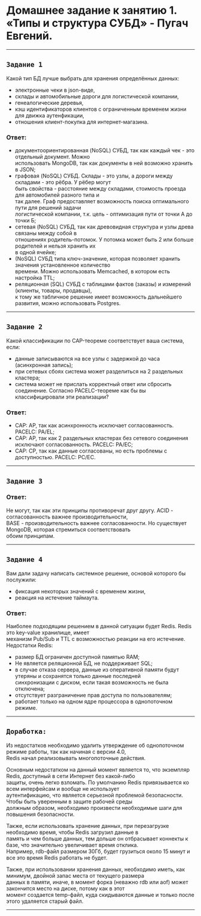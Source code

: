 # Домашнее задание к занятию 1. «Типы и структура СУБД» - Пугач Евгений.


---

## `Задание 1`

Какой тип БД лучше выбрать для хранения определённых данных:
- электронные чеки в json-виде,
- склады и автомобильные дороги для логистической компании,
- генеалогические деревья,
- кэш идентификаторов клиентов с ограниченным временем жизни для движка аутенфикации,
- отношения клиент-покупка для интернет-магазина.

### Ответ:

- документоориентированная (NoSQL) СУБД, так как каждый чек - это отдельный документ. Можно  
  использовать MongoDB, так как документы в ней возможно хранить в JSON;
- графовая (NoSQL) СУБД. Склады - это узлы, а дороги между складами - это рёбра. У рёбер могут  
  быть свойства - расстояние между складами, стоимость проезда для автомобилей разного типа и  
  так далее. Граф предоставляет возможность поиска оптимального пути для решений задачи  
  логистической компании, т.к. цель - оптимизация пути от точки А до точки Б;
- сетевая (NoSQL) СУБД, так как древовидная структура и узлы древа связаны между собой в  
  отношениях родитель-потомок. У потомка может быть 2 или больше родителей и нельзя хранить их  
  в одной ячейке;
- (NoSQL) СУБД типа ключ-значение, которая позволяет хранить значения установленное количество  
  времени. Можно использовать Memcached, в котором есть настройка TTL;
- реляционная (SQL) СУБД с таблицами фактов (заказы) и измерений (клиенты, товары, продавцы),  
  к тому же табличное решение имеет возможность дальнейшего развития, можно использовать Postgres.

---

## `Задание 2`

Какой классификации по CAP-теореме соответствует ваша система, если:
- данные записываются на все узлы с задержкой до часа (асинхронная запись);
- при сетевых сбоях система может разделиться на 2 раздельных кластера;
- система может не прислать корректный ответ или сбросить соединение.
Согласно PACELC-теореме как бы вы классифицировали эти реализации?

### Ответ:

- CAP: AP, так как асинхронность исключает согласованность. PACELC: PA/EL;
- CAP: AP, так как 2 раздельных кластерах без сетевого соединения исключают согласованность. PACELC: PA/EC;
- CAP: CP, так как данные согласованы, но есть проблемы с доступностью. PACELC: PC/EC.


---

## `Задание 3`

### Ответ:

Не могут, так как эти принципы противоречат друг другу. ACID - согласованность важнее производительности,  
BASE - производительность важнее согласованности. Но существует MongoDB, которая стремиться соответствовать  
обоим принципам.

---

## `Задание 4`

Вам дали задачу написать системное решение, основой которого бы послужили:
- фиксация некоторых значений с временем жизни,
- реакция на истечение таймаута.

### Ответ:

Наиболее подходящим решением в данной ситуации будет Redis. Redis это key-value хранилище, имеет  
механизм Pub/Sub и TTL с возможностью реакции на его истечение.
Недостатки Redis:
- размер БД ограничен доступной памятью RAM;
- Не является реляционной БД, не поддерживает SQL;
- в случае отказа сервера, данные из оперативной памяти будут утеряны и сохранятся только данные последней  
  синхронизации с диском, если такая возможность не была отключена;
- отсутствует разграничение прав доступа по пользователям;
- работает только на одном ядре процессора в однопоточном режиме.

---

## `Доработка:`

Из недостатков необходимо удалить утверждение об однопоточном режиме работы, так как начиная с версии 4.0,  
Redis начал реализовывать многопоточные действия.  

Основным недостатком на данный момент является то, что экземпляр Redis, доступный в сети Интернет без какой-либо  
защиты, очень легко взломать. По умолчанию Redis привязывается ко всем интерфейсам и вообще не использует  
аутентификацию, что является серьезной проблемой безопасности. Чтобы быть уверенным в защите рабочей среды  
должным образом, необходимо произвести необходимые шаги для повышения безопасности.  

Также, если использовать хранение данных, при перезагрузке необходимо время, чтобы Redis загрузил данные в  
память и чем больше данных, тем дольше он отбрасывает коннекты к базе, что значительно увеличивает время отклика.  
Например, rdb-файл размером 30Гб, будет грузиться около 15 минут и все это время Redis работать не будет.  
 
Также, при использовании хранения данных, необходимо иметь, как минимум, двойной запас места от текущего размера  
данных в памяти, иначе, в момент форка (неважно rdb или aof) может закончится место на диске, потому как в этот  
момент создается temp-файл, куда скидываются данные и только после этого удаляется старый файл.

---

